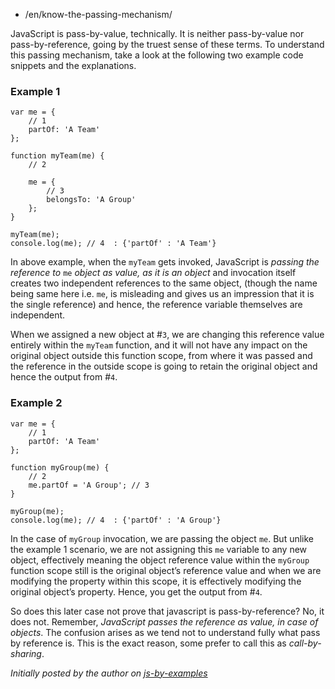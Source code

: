 -   /en/know-the-passing-mechanism/

JavaScript is pass-by-value, technically. It is neither pass-by-value nor pass-by-reference, going by the truest sense of these terms. To understand this passing mechanism, take a look at the following two example code snippets and the explanations.

### Example 1

    var me = {
        // 1
        partOf: 'A Team'
    };

    function myTeam(me) {
        // 2

        me = {
            // 3
            belongsTo: 'A Group'
        };
    }

    myTeam(me);
    console.log(me); // 4  : {'partOf' : 'A Team'}

In above example, when the `myTeam` gets invoked, JavaScript is *passing the reference to* `me` *object as value, as it is an object* and invocation itself creates two independent references to the same object, (though the name being same here i.e. `me`, is misleading and gives us an impression that it is the single reference) and hence, the reference variable themselves are independent.

When we assigned a new object at \#`3`, we are changing this reference value entirely within the `myTeam` function, and it will not have any impact on the original object outside this function scope, from where it was passed and the reference in the outside scope is going to retain the original object and hence the output from \#`4`.

### Example 2

    var me = {
        // 1
        partOf: 'A Team'
    };

    function myGroup(me) {
        // 2
        me.partOf = 'A Group'; // 3
    }

    myGroup(me);
    console.log(me); // 4  : {'partOf' : 'A Group'}

In the case of `myGroup` invocation, we are passing the object `me`. But unlike the example 1 scenario, we are not assigning this `me` variable to any new object, effectively meaning the object reference value within the `myGroup` function scope still is the original object’s reference value and when we are modifying the property within this scope, it is effectively modifying the original object’s property. Hence, you get the output from \#`4`.

So does this later case not prove that javascript is pass-by-reference? No, it does not. Remember, *JavaScript passes the reference as value, in case of objects*. The confusion arises as we tend not to understand fully what pass by reference is. This is the exact reason, some prefer to call this as *call-by-sharing*.

*Initially posted by the author on [js-by-examples](https://github.com/bmkmanoj/js-by-examples/blob/master/examples/js_pass_by_value_or_reference.md)*
